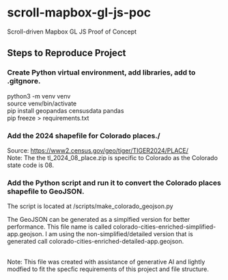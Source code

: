 # scroll-mapbox-gl-js-poc
Scroll-driven Mapbox GL JS Proof of Concept

## Steps to Reproduce Project

### Create Python virtual environment, add libraries, add to .gitgnore.

python3 -m venv venv<br />
source venv/bin/activate<br />
pip install geopandas censusdata pandas<br />
pip freeze > requirements.txt

### Add the 2024 shapefile for Colorado places./

Source: https://www2.census.gov/geo/tiger/TIGER2024/PLACE/<br />
Note: The the tl_2024_08_place.zip is specific to Colorado as the Colorado state code is 08.

### Add the Python script and run it to convert the Colorado places shapefile to GeoJSON.
The script is located at /scripts/make_colorado_geojson.py

The GeoJSON can be generated as a simplfied version for better performance. This file name is called colorado-cities-enriched-simplified-app.geojson. I am using the non-simplified/detailed version that is generated call colorado-cities-enriched-detailed-app.geojson.<br /><br />

Note: This file was created with assistance of generative AI and lightly modfied to fit the specfic requirements of this project and file structure.